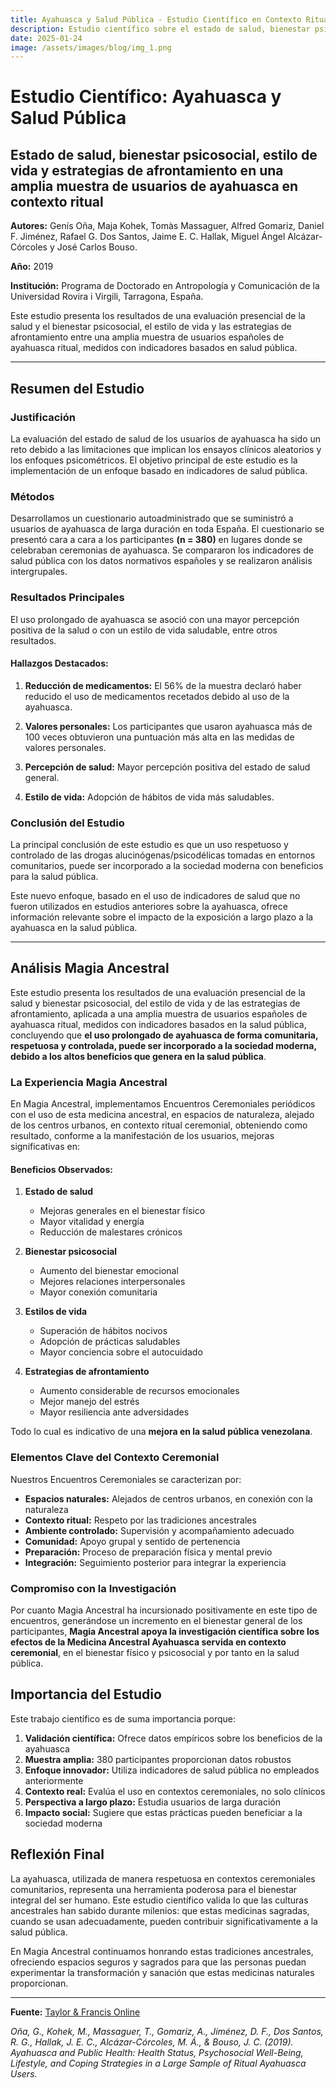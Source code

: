 ```yaml
---
title: Ayahuasca y Salud Pública - Estudio Científico en Contexto Ritual
description: Estudio científico sobre el estado de salud, bienestar psicosocial, estilo de vida y estrategias de afrontamiento en usuarios de ayahuasca en contexto ritual
date: 2025-01-24
image: /assets/images/blog/img_1.png
---
```


# Estudio Científico: Ayahuasca y Salud Pública

## Estado de salud, bienestar psicosocial, estilo de vida y estrategias de afrontamiento en una amplia muestra de usuarios de ayahuasca en contexto ritual

**Autores:** Genís Oña, Maja Kohek, Tomàs Massaguer, Alfred Gomariz, Daniel F. Jiménez, Rafael G. Dos Santos, Jaime E. C. Hallak, Miguel Ángel Alcázar-Córcoles y José Carlos Bouso.

**Año:** 2019

**Institución:** Programa de Doctorado en Antropología y Comunicación de la Universidad Rovira i Virgili, Tarragona, España.

Este estudio presenta los resultados de una evaluación presencial de la salud y el bienestar psicosocial, el estilo de vida y las estrategias de afrontamiento entre una amplia muestra de usuarios españoles de ayahuasca ritual, medidos con indicadores basados en salud pública.

---

## Resumen del Estudio

### Justificación

La evaluación del estado de salud de los usuarios de ayahuasca ha sido un reto debido a las limitaciones que implican los ensayos clínicos aleatorios y los enfoques psicométricos. El objetivo principal de este estudio es la implementación de un enfoque basado en indicadores de salud pública.

### Métodos

Desarrollamos un cuestionario autoadministrado que se suministró a usuarios de ayahuasca de larga duración en toda España. El cuestionario se presentó cara a cara a los participantes **(n = 380)** en lugares donde se celebraban ceremonias de ayahuasca. Se compararon los indicadores de salud pública con los datos normativos españoles y se realizaron análisis intergrupales.

### Resultados Principales

El uso prolongado de ayahuasca se asoció con una mayor percepción positiva de la salud o con un estilo de vida saludable, entre otros resultados.

#### Hallazgos Destacados:

1. **Reducción de medicamentos:** El 56% de la muestra declaró haber reducido el uso de medicamentos recetados debido al uso de la ayahuasca.

2. **Valores personales:** Los participantes que usaron ayahuasca más de 100 veces obtuvieron una puntuación más alta en las medidas de valores personales.

3. **Percepción de salud:** Mayor percepción positiva del estado de salud general.

4. **Estilo de vida:** Adopción de hábitos de vida más saludables.

### Conclusión del Estudio

La principal conclusión de este estudio es que un uso respetuoso y controlado de las drogas alucinógenas/psicodélicas tomadas en entornos comunitarios, puede ser incorporado a la sociedad moderna con beneficios para la salud pública.

Este nuevo enfoque, basado en el uso de indicadores de salud que no fueron utilizados en estudios anteriores sobre la ayahuasca, ofrece información relevante sobre el impacto de la exposición a largo plazo a la ayahuasca en la salud pública.

---

## Análisis Magia Ancestral

Este estudio presenta los resultados de una evaluación presencial de la salud y bienestar psicosocial, del estilo de vida y de las estrategias de afrontamiento, aplicada a una amplia muestra de usuarios españoles de ayahuasca ritual, medidos con indicadores basados en la salud pública, concluyendo que **el uso prolongado de ayahuasca de forma comunitaria, respetuosa y controlada, puede ser incorporado a la sociedad moderna, debido a los altos beneficios que genera en la salud pública**.

### La Experiencia Magia Ancestral

En Magia Ancestral, implementamos Encuentros Ceremoniales periódicos con el uso de esta medicina ancestral, en espacios de naturaleza, alejado de los centros urbanos, en contexto ritual ceremonial, obteniendo como resultado, conforme a la manifestación de los usuarios, mejoras significativas en:

#### Beneficios Observados:

1. **Estado de salud**
   - Mejoras generales en el bienestar físico
   - Mayor vitalidad y energía
   - Reducción de malestares crónicos

2. **Bienestar psicosocial**
   - Aumento del bienestar emocional
   - Mejores relaciones interpersonales
   - Mayor conexión comunitaria

3. **Estilos de vida**
   - Superación de hábitos nocivos
   - Adopción de prácticas saludables
   - Mayor conciencia sobre el autocuidado

4. **Estrategias de afrontamiento**
   - Aumento considerable de recursos emocionales
   - Mejor manejo del estrés
   - Mayor resiliencia ante adversidades

Todo lo cual es indicativo de una **mejora en la salud pública venezolana**.

### Elementos Clave del Contexto Ceremonial

Nuestros Encuentros Ceremoniales se caracterizan por:

- **Espacios naturales:** Alejados de centros urbanos, en conexión con la naturaleza
- **Contexto ritual:** Respeto por las tradiciones ancestrales
- **Ambiente controlado:** Supervisión y acompañamiento adecuado
- **Comunidad:** Apoyo grupal y sentido de pertenencia
- **Preparación:** Proceso de preparación física y mental previo
- **Integración:** Seguimiento posterior para integrar la experiencia

### Compromiso con la Investigación

Por cuanto Magia Ancestral ha incursionado positivamente en este tipo de encuentros, generándose un incremento en el bienestar general de los participantes, **Magia Ancestral apoya la investigación científica sobre los efectos de la Medicina Ancestral Ayahuasca servida en contexto ceremonial**, en el bienestar físico y psicosocial y por tanto en la salud pública.

## Importancia del Estudio

Este trabajo científico es de suma importancia porque:

1. **Validación científica:** Ofrece datos empíricos sobre los beneficios de la ayahuasca
2. **Muestra amplia:** 380 participantes proporcionan datos robustos
3. **Enfoque innovador:** Utiliza indicadores de salud pública no empleados anteriormente
4. **Contexto real:** Evalúa el uso en contextos ceremoniales, no solo clínicos
5. **Perspectiva a largo plazo:** Estudia usuarios de larga duración
6. **Impacto social:** Sugiere que estas prácticas pueden beneficiar a la sociedad moderna

## Reflexión Final

La ayahuasca, utilizada de manera respetuosa en contextos ceremoniales comunitarios, representa una herramienta poderosa para el bienestar integral del ser humano. Este estudio científico valida lo que las culturas ancestrales han sabido durante milenios: que estas medicinas sagradas, cuando se usan adecuadamente, pueden contribuir significativamente a la salud pública.

En Magia Ancestral continuamos honrando estas tradiciones ancestrales, ofreciendo espacios seguros y sagrados para que las personas puedan experimentar la transformación y sanación que estas medicinas naturales proporcionan.

---

**Fuente:** [Taylor & Francis Online](https://www.tandfonline.com/doi/abs/10.1080/02791072.2019.1567961)

*Oña, G., Kohek, M., Massaguer, T., Gomariz, A., Jiménez, D. F., Dos Santos, R. G., Hallak, J. E. C., Alcázar-Córcoles, M. Á., & Bouso, J. C. (2019). Ayahuasca and Public Health: Health Status, Psychosocial Well-Being, Lifestyle, and Coping Strategies in a Large Sample of Ritual Ayahuasca Users.*
